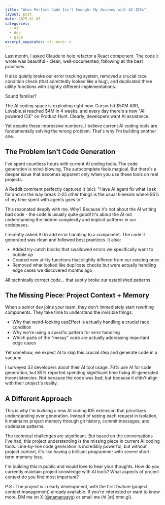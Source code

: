 ```yaml
---
title: "When Perfect Code Isn’t Enough: My Journey with AI IDEs"
layout: post
date: 2025-01-03
categories:
  - ai
  - dev
  - giga
excerpt_separator: <!--more-->
---
```


Last month, I asked Claude to help refactor a React component. The code it wrote was beautiful - clean, well-documented, following all the best practices. 

It also quietly broke our error tracking system, removed a crucial race condition check (that admittedly looked like a bug), and duplicated three utility functions with slightly different implementations.

Sound familiar?

The AI coding space is exploding right now. Cursor hit $50M ARR, Lovable.ai reached $4M in 4 weeks, and every day there's a new "AI-powered IDE" on Product Hunt. Clearly, developers want AI assistance.

Yet despite these impressive numbers, I believe current AI coding tools are fundamentally solving the wrong problem. That's why I'm building another one.

<!--more-->

## The Problem Isn't Code Generation

I've spent countless hours with current AI coding tools. The code generation is mind-blowing. The autocomplete feels magical. But there's a deeper issue that becomes apparent only when you use these tools on real projects.

A Reddit comment perfectly captured it (sic): "Have AI agent fix what I ask for and on the way break 2-25 other things is the usual timesink where 95% of my time spent with agents goes to."

This resonated deeply with me. Why? Because it's not about the AI writing bad code - the code is usually quite good! It's about the AI not understanding the hidden complexity and implicit patterns in our codebases.

I recently asked AI to add error handling to a component. The code it generated was clean and followed best practices. It also:
- Added try-catch blocks that swallowed errors we specifically want to bubble up
- Created new utility functions that slightly differed from our existing ones
- Removed what looked like duplicate checks but were actually handling edge cases we discovered months ago

All technically correct code... that subtly broke our established patterns.

## The Missing Piece: Project Context + Memory

When a senior dev joins your team, they don't immediately start rewriting components. They take time to understand the invisible things:
- Why that weird-looking useEffect is actually handling a crucial race condition
- Why we're using a specific pattern for error handling
- Which parts of the "messy" code are actually addressing important edge cases

Yet somehow, we expect AI to skip this crucial step and generate code in a vacuum.

I surveyed 33 developers about their AI tool usage. 76% use AI for code generation, but 85% reported spending significant time fixing AI-generated inconsistencies. Not because the code was bad, but because it didn't align with their project's reality.

## A Different Approach

This is why I'm building a new AI coding IDE extension that prioritizes understanding over generation. Instead of seeing each request in isolation, it maintains project memory through git history, commit messages, and codebase patterns.

The technical challenges are significant. But based on the conversations I've had, this project understanding is the missing piece in current AI coding tools. Line-by-line code generation is incredibly powerful, but without project context, it's like having a brilliant programmer with severe short-term memory loss.

I'm building this in public and would love to hear your thoughts. How do you currently maintain project knowledge with AI tools? What aspects of project context do you find most important?

*P.S.:* The project is in early development, with the first feature (project context management) already available. If you're interested or want to know more, DM me on X ([@namanyayg](https://x.com/namanyayg)) or email me (hi [at] nmn.gl).